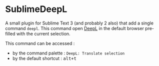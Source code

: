 # SublimeDeepL

A small plugin for Sublime Text 3 (and probably 2 also) that add a single command `deepl`. This command open [DeepL](www.deepl.com)  in the default browser pre-filled with the current selection.

This command can be accessed :
- by the command palette : `DeepL: Translate selection`
- by the default shortcut : <kbd>alt+t</kbd>
